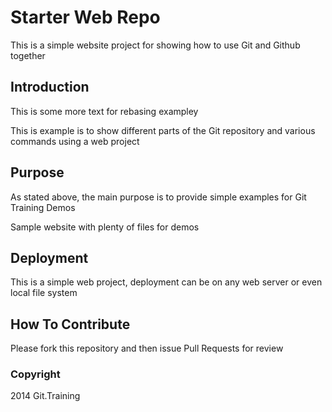 # Starter Web Repo

This is a simple website project for
showing how to use Git and Github together

## Introduction
This is some more text for rebasing exampley

This is example is to show different parts
of the Git repository and various commands
using a web project

## Purpose

As stated above, the main purpose is to provide simple examples for Git Training Demos

Sample website with plenty of files for demos

## Deployment

This is a simple web project, deployment
can be on any web server or even local
file system

## How To Contribute

Please fork this repository and then issue Pull Requests for review

### Copyright
2014 Git.Training

